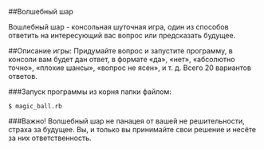 ##Волшебный шар

Вошлебный шар - консольная шуточная игра, один из способов ответить на интересующий вас вопрос или предсказать будущее.

##Описание игры:
Придумайте вопрос и запустите программу, в консоли вам будет дан ответ, в формате
«да», «нет», «абсолютно точно», «плохие шансы», «вопрос не ясен», 
и т. д. Всего 20 вариантов ответов.

###Запуск программы из корня папки файлом:

```
$ magic_ball.rb

```

###Важно!
Волшебный шар не панацея от вашей не решительности, страха за будущее. Вы, и только вы принимайте свои решение
и несёте за них ответственность.
